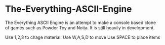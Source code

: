 # The-Everything-ASCII-Engine

The Everything ASCII Engine is an attempt to make a console based clone of games such as Powder Toy and Noita. It is still heavily in development.

Use 1,2,3 to chage material.
Use W,A,S,D to move
Use SPACE to place items
